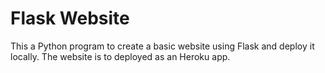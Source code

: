 # Flask Website

This a Python program to create a basic website using Flask and deploy it locally. The website is to deployed as an Heroku app. 